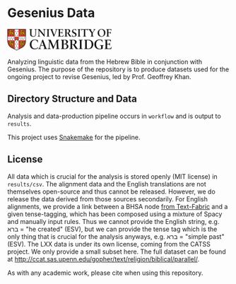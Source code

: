 # Gesenius Data

<a href="https://www.ames.cam.ac.uk"><img src="https://github.com/CambridgeSemiticsLab/nena_tf/blob/master/docs/images/CambridgeU_color.jpg" width="236" height="49"></a>

Analyzing linguistic data from the Hebrew Bible in conjunction with Gesenius. The purpose of the repository is to produce datasets used for the ongoing project to revise Gesenius, led by Prof. Geoffrey Khan.

## Directory Structure and Data

Analysis and data-production pipeline occurs in `workflow` and is output to `results`. 

This project uses [Snakemake](https://snakemake.readthedocs.io) for the pipeline. 

## License

All data which is crucial for the analysis is stored openly (MIT license) in `results/csv`. The alignment data
and the English translations are not themselves open-source and thus cannot be released. However,
we do release the data derived from those sources secondarily. For English alignments, we provide
a link between a BHSA node [from Text-Fabric](https://github.com/etcbc/bhsa/_master_/tf/c) and a 
given tense-tagging, which has been composed using a mixture of Spacy and manually input rules. Thus
we cannot provide the English string, e.g. ברא = "he created" (ESV), but we can provide the tense tag 
which is the only thing that is crucial for the analysis anyways, e.g. ברא = "simple past" (ESV).
The LXX data is under its own license, coming from the CATSS project. We only provide a small subset
here. The full dataset can be found at http://ccat.sas.upenn.edu/gopher/text/religion/biblical/parallel/.

As with any academic work, please cite when using this repository.
